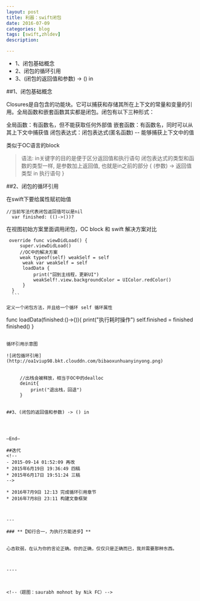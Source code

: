 ```yaml
---
layout: post
title: 利器：swift闭包
date: 2016-07-09
categories: blog
tags: [swift,zhldev]
description:

---
```



* 1、闭包基础概念
* 2、闭包的循环引用
* 3、(闭包的返回值和参数) -> () in



##1、闭包基础概念

Closures是自包含的功能块。它可以捕获和存储其所在上下文的常量和变量的引用。全局函数和嵌套函数其实都是闭包。闭包有以下三种形式：

全局函数：有函数名，但不能获取任何外部值
嵌套函数：有函数名，同时可以从其上下文中捕获值
闭包表达式：闭包表达式(匿名函数) -- 能够捕获上下文中的值

类似于OC语言的block


>语法: in关键字的目的是便于区分返回值和执行语句
闭包表达式的类型和函数的类型一样, 是参数加上返回值, 也就是in之前的部分
{
    (参数) -> 返回值类型 in
    执行语句
}



##2、闭包的循环引用

在swift下要给属性赋初始值

  ```
//当前写法代表闭包返回值可以是nil
    var finished: (()->())?
```

在视图初始方案里面调用闭包，OC block 和 swift 解决方案对比
   ```
	override func viewDidLoad() {
        super.viewDidLoad()
        //OC中的解决方案
        weak typeof(self) weakSelf = self
         weak var weakSelf = self
         loadData {
             print("回到主线程，更新UI")
             weakSelf!.view.backgroundColor = UIColor.redColor()
         }
     }
     ```

定义一个闭包方法，并且给一个循环 self 循环属性
  ``` 
  func loadData(finished:()->()){
         print("执行耗时操作")
         self.finished = finished
         finished()
     }

```

循环引用示意图

![闭包循环引用](http://oa1viup98.bkt.clouddn.com/bibaoxunhuanyinyong.png)


     //出栈会被释放，相当于OC中的dealloc
     deinit{
         print("退出栈，回退")
     }


##3、(闭包的返回值和参数) -> () in




—End—

##迭代
<!--
- 2015-09-14 01:52:09 再改
* 2015年6月19日 19:36:49 四稿
* 2015年6月17日 19:51:24 三稿
-->

* 2016年7月9日 12:13 完成循环引用章节
* 2016年7月8日 23:11 构建文章框架



---

### **【知行合一，为执行方能进步】**


心态软弱，在认为你的言论正确。你的正确，仅仅只是正确而已，我并需要那种东西。



----



<!--（题图：saurabh mohnot by Nik FC）-->
